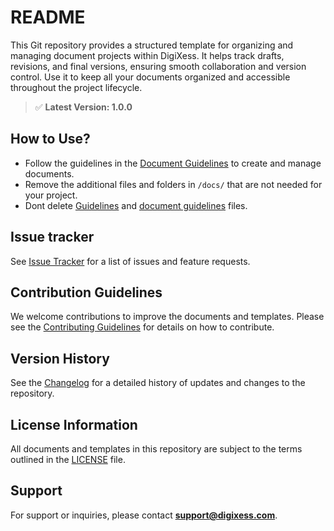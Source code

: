 # README

This Git repository provides a structured template for organizing and managing document projects within DigiXess. It helps track drafts, revisions, and final versions, ensuring smooth collaboration and version control. Use it to keep all your documents organized and accessible throughout the project lifecycle.

> ✅ **Latest Version: 1.0.0**
> 

## How to Use?

- Follow the guidelines in the [Document Guidelines](/docs/document-guidelines.md "Document Guidelines") to create and manage documents.
- Remove the additional files and folders in `/docs/` that are not needed for your project.
- Dont delete [Guidelines](/docs/GUIDELINES.md "Guidelines") and [document guidelines](/docs/document-guidelines.md "Document Guidelines") files.


## Issue tracker

See [Issue Tracker](https://github.com/DigiXess/documents-template/issues "GitHub Issues") for a list of issues and feature requests.

## Contribution Guidelines

We welcome contributions to improve the documents and templates. Please see the [Contributing Guidelines](/CONTRIBUTING.md "Contributing Guidelines") for details on how to contribute.

## Version History

See the [Changelog](/CHANGELOG.md "Changelog") for a detailed history of updates and changes to the repository.

## License Information

All documents and templates in this repository are subject to the terms outlined in the [LICENSE](/LICENSE.md "License") file.

## Support

For support or inquiries, please contact **[support@digixess.com](mailto:support@digixess.com)**.

